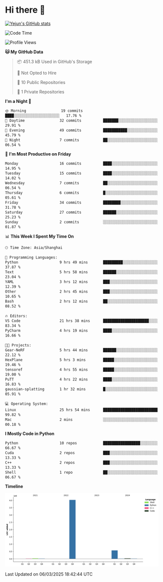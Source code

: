 # Hi there 👋


<!-- <img height="195px" src="https://github-readme-stats.vercel.app/api?username=yejun688&count_private=true&show_icons=true&hide_rank=true&title_color=0969da&bg_color=ffffff00&text_color=57606a&disable_animations=true"><img height="195px" src="https://github-readme-stats.vercel.app/api/top-langs?username=yejun688&layout=compact&title_color=0969da&bg_color=ffffff00&text_color=57606a"> -->

[![Yejun's GitHub stats](https://github-readme-stats.vercel.app/api?username=yejun688)](https://github.com/yejun688/github-readme-stats)

<!---
yejun688/yejun688 is a ✨ special ✨ repository because its `README.md` (this file) appears on your GitHub profile.
You can click the Preview link to take a look at your changes.
--->

<!--START_SECTION:waka-->
![Code Time](http://img.shields.io/badge/Code%20Time-894%20hrs%2027%20mins-blue)

![Profile Views](http://img.shields.io/badge/Profile%20Views-0-blue)

**🐱 My GitHub Data** 

> 📦 451.3 kB Used in GitHub's Storage 
 > 
> 🚫 Not Opted to Hire
 > 
> 📜 10 Public Repositories 
 > 
> 🔑 1 Private Repositories 
 > 
**I'm a Night 🦉** 

```text
🌞 Morning                19 commits          ████░░░░░░░░░░░░░░░░░░░░░   17.76 % 
🌆 Daytime                32 commits          ███████░░░░░░░░░░░░░░░░░░   29.91 % 
🌃 Evening                49 commits          ███████████░░░░░░░░░░░░░░   45.79 % 
🌙 Night                  7 commits           ██░░░░░░░░░░░░░░░░░░░░░░░   06.54 % 
```
📅 **I'm Most Productive on Friday** 

```text
Monday                   16 commits          ████░░░░░░░░░░░░░░░░░░░░░   14.95 % 
Tuesday                  15 commits          ████░░░░░░░░░░░░░░░░░░░░░   14.02 % 
Wednesday                7 commits           ██░░░░░░░░░░░░░░░░░░░░░░░   06.54 % 
Thursday                 6 commits           █░░░░░░░░░░░░░░░░░░░░░░░░   05.61 % 
Friday                   34 commits          ████████░░░░░░░░░░░░░░░░░   31.78 % 
Saturday                 27 commits          ██████░░░░░░░░░░░░░░░░░░░   25.23 % 
Sunday                   2 commits           ░░░░░░░░░░░░░░░░░░░░░░░░░   01.87 % 
```


📊 **This Week I Spent My Time On** 

```text
🕑︎ Time Zone: Asia/Shanghai

💬 Programming Languages: 
Python                   9 hrs 49 mins       █████████░░░░░░░░░░░░░░░░   37.87 % 
Text                     5 hrs 58 mins       ██████░░░░░░░░░░░░░░░░░░░   23.04 % 
YAML                     3 hrs 12 mins       ███░░░░░░░░░░░░░░░░░░░░░░   12.39 % 
Other                    2 hrs 45 mins       ███░░░░░░░░░░░░░░░░░░░░░░   10.65 % 
Bash                     2 hrs 12 mins       ██░░░░░░░░░░░░░░░░░░░░░░░   08.52 % 

🔥 Editors: 
VS Code                  21 hrs 38 mins      █████████████████████░░░░   83.34 % 
PyCharm                  4 hrs 19 mins       ████░░░░░░░░░░░░░░░░░░░░░   16.66 % 

🐱‍💻 Projects: 
Gear-NeRF                5 hrs 44 mins       ██████░░░░░░░░░░░░░░░░░░░   22.12 % 
HexPlane                 5 hrs 3 mins        █████░░░░░░░░░░░░░░░░░░░░   19.46 % 
tensoref                 4 hrs 55 mins       █████░░░░░░░░░░░░░░░░░░░░   19.00 % 
PuTT                     4 hrs 22 mins       ████░░░░░░░░░░░░░░░░░░░░░   16.83 % 
gaussian-splatting       1 hr 32 mins        █░░░░░░░░░░░░░░░░░░░░░░░░   05.91 % 

💻 Operating System: 
Linux                    25 hrs 54 mins      █████████████████████████   99.82 % 
Mac                      2 mins              ░░░░░░░░░░░░░░░░░░░░░░░░░   00.18 % 
```

**I Mostly Code in Python** 

```text
Python                   10 repos            █████████████████░░░░░░░░   66.67 % 
Cuda                     2 repos             ███░░░░░░░░░░░░░░░░░░░░░░   13.33 % 
C++                      2 repos             ███░░░░░░░░░░░░░░░░░░░░░░   13.33 % 
Shell                    1 repo              ██░░░░░░░░░░░░░░░░░░░░░░░   06.67 % 
```



**Timeline**

![Lines of Code chart](https://raw.githubusercontent.com/yejun688/yejun688/main/assets/bar_graph.png)


 Last Updated on 06/03/2025 18:42:44 UTC
<!--END_SECTION:waka-->
